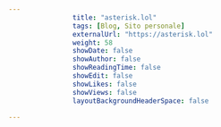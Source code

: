 ---
                title: "asterisk.lol"
                tags: [Blog, Sito personale]
                externalUrl: "https://asterisk.lol"
                weight: 58
                showDate: false
                showAuthor: false
                showReadingTime: false
                showEdit: false
                showLikes: false
                showViews: false
                layoutBackgroundHeaderSpace: false
                ---

